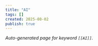 ```yaml
---
title: "AI"
tags: []
created: 2025-08-02
publish: true
---
```


_Auto-generated page for keyword `[[AI]]`._
